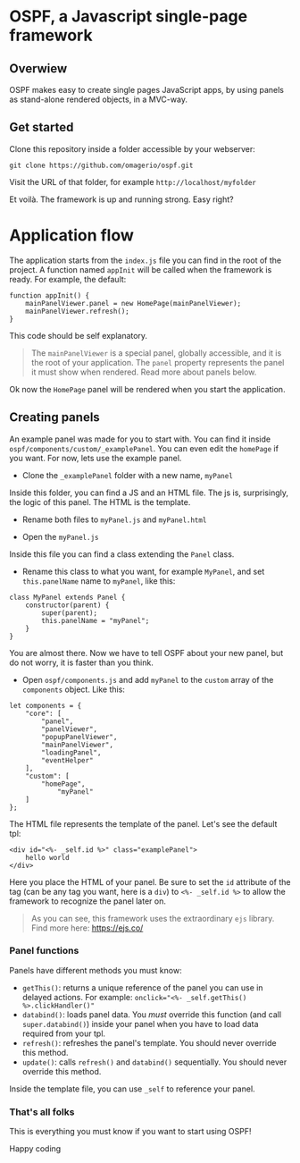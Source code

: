 # OSPF, a Javascript single-page framework

## Overwiew ##
OSPF makes easy to create single pages JavaScript apps, by using panels as stand-alone rendered objects, in a MVC-way.

## Get started ##
Clone this repository inside a folder accessible by your webserver:

` git clone https://github.com/omagerio/ospf.git `

Visit the URL of that folder, for example ` http://localhost/myfolder `

Et voilà. The framework is up and running strong. Easy right?

# Application flow #
The application starts from the `index.js` file you can find in the root of the project. A function named `appInit` will be called when the framework is ready. For example, the default:

```
function appInit() {
	mainPanelViewer.panel = new HomePage(mainPanelViewer);
	mainPanelViewer.refresh();
}
```

This code should be self explanatory. 

> The `mainPanelViewer` is a special panel, globally accessible, and it is the root of your application. The `panel` property represents the panel it must show when rendered. Read more about panels below.

Ok now the `HomePage` panel will be rendered when you start the application. 

## Creating panels ##
An example panel was made for you to start with. 
You can find it inside `ospf/components/custom/_examplePanel`. You can even edit the `homePage` if you want.
For now, lets use the example panel.

- Clone the `_examplePanel` folder with a new name, `myPanel`

Inside this folder, you can find a JS and an HTML file. The js is, surprisingly, the logic of this panel. The HTML is the template.

- Rename both files to `myPanel.js` and `myPanel.html`

- Open the `myPanel.js`

Inside this file you can find a class extending the `Panel` class. 

- Rename this class to what you want, for example `MyPanel`, and set `this.panelName` name to `myPanel`, like this:
```
class MyPanel extends Panel {
	constructor(parent) {
		super(parent);
		this.panelName = "myPanel";
	}
}
```

You are almost there. Now we have to tell OSPF about your new panel, but do not worry, it is faster than you think.

- Open `ospf/components.js` and add `myPanel` to the `custom` array of the `components` object. Like this: 
```
let components = {
	"core": [
		"panel",
		"panelViewer",
		"popupPanelViewer",
		"mainPanelViewer",
		"loadingPanel",
		"eventHelper"
	],
	"custom": [
		"homePage",
    		"myPanel"
	]
};
```

The HTML file represents the template of the panel. Let's see the default tpl:
```
<div id="<%- _self.id %>" class="examplePanel">
	hello world
</div>
```

Here you place the HTML of your panel. Be sure to set the `id` attribute of the tag (can be any tag you want, here is a `div`) to `<%- _self.id %>` to allow the framework to recognize the panel later on. 

> As you can see, this framework uses the extraordinary `ejs` library. Find more here: https://ejs.co/

### Panel functions ###
Panels have different methods you must know:
- `getThis()`: returns a unique reference of the panel you can use in delayed actions. For example: `onclick="<%- _self.getThis() %>.clickHandler()"`
- `databind()`: loads panel data. You _must_ override this function (and call `super.databind()`) inside your panel when you have to load data required from your tpl.
- `refresh()`: refreshes the panel's template. You should never override this method.
- `update()`: calls `refresh()` and `databind()` sequentially. You should never override this method.

Inside the template file, you can use `_self` to reference your panel.


### That's all folks ###
This is everything you must know if you want to start using OSPF!

Happy coding

